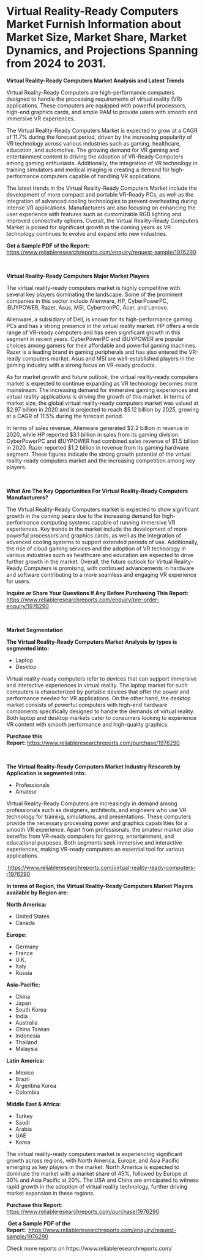 <p><h1>Virtual Reality-Ready Computers Market Furnish Information about Market Size, Market Share, Market Dynamics, and Projections Spanning from 2024 to 2031.</h1></p><p><strong>Virtual Reality-Ready Computers Market Analysis and Latest Trends</strong></p>
<p><p>Virtual Reality-Ready Computers are high-performance computers designed to handle the processing requirements of virtual reality (VR) applications. These computers are equipped with powerful processors, high-end graphics cards, and ample RAM to provide users with smooth and immersive VR experiences.</p><p>The Virtual Reality-Ready Computers Market is expected to grow at a CAGR of 11.7% during the forecast period, driven by the increasing popularity of VR technology across various industries such as gaming, healthcare, education, and automotive. The growing demand for VR gaming and entertainment content is driving the adoption of VR-Ready Computers among gaming enthusiasts. Additionally, the integration of VR technology in training simulators and medical imaging is creating a demand for high-performance computers capable of handling VR applications.</p><p>The latest trends in the Virtual Reality-Ready Computers Market include the development of more compact and portable VR-Ready PCs, as well as the integration of advanced cooling technologies to prevent overheating during intense VR applications. Manufacturers are also focusing on enhancing the user experience with features such as customizable RGB lighting and improved connectivity options. Overall, the Virtual Reality-Ready Computers Market is poised for significant growth in the coming years as VR technology continues to evolve and expand into new industries.</p></p>
<p><strong>Get a Sample PDF of the Report:&nbsp;</strong> <a href="https://www.reliableresearchreports.com/enquiry/request-sample/1976290">https://www.reliableresearchreports.com/enquiry/request-sample/1976290</a></p>
<p>&nbsp;</p>
<p><strong>Virtual Reality-Ready Computers Major Market Players</strong></p>
<p><p>The virtual reality-ready computers market is highly competitive with several key players dominating the landscape. Some of the prominent companies in this sector include Alienware, HP, CyberPowerPC, iBUYPOWER, Razer, Asus, MSI, CybertronPC, Acer, and Lenovo. </p><p>Alienware, a subsidiary of Dell, is known for its high-performance gaming PCs and has a strong presence in the virtual reality market. HP offers a wide range of VR-ready computers and has seen significant growth in this segment in recent years. CyberPowerPC and iBUYPOWER are popular choices among gamers for their affordable and powerful gaming machines. Razer is a leading brand in gaming peripherals and has also entered the VR-ready computers market. Asus and MSI are well-established players in the gaming industry with a strong focus on VR-ready products. </p><p>As for market growth and future outlook, the virtual reality-ready computers market is expected to continue expanding as VR technology becomes more mainstream. The increasing demand for immersive gaming experiences and virtual reality applications is driving the growth of this market. In terms of market size, the global virtual reality-ready computers market was valued at $2.97 billion in 2020 and is projected to reach $5.12 billion by 2025, growing at a CAGR of 11.5% during the forecast period. </p><p>In terms of sales revenue, Alienware generated $2.2 billion in revenue in 2020, while HP reported $3.1 billion in sales from its gaming division. CyberPowerPC and iBUYPOWER had combined sales revenue of $1.5 billion in 2020. Razer reported $1.2 billion in revenue from its gaming hardware segment. These figures indicate the strong growth potential of the virtual reality-ready computers market and the increasing competition among key players.</p></p>
<p>&nbsp;</p>
<p><strong>What Are The Key Opportunities For Virtual Reality-Ready Computers Manufacturers?</strong></p>
<p><p>The Virtual Reality-Ready Computers market is expected to show significant growth in the coming years due to the increasing demand for high-performance computing systems capable of running immersive VR experiences. Key trends in the market include the development of more powerful processors and graphics cards, as well as the integration of advanced cooling systems to support extended periods of use. Additionally, the rise of cloud gaming services and the adoption of VR technology in various industries such as healthcare and education are expected to drive further growth in the market. Overall, the future outlook for Virtual Reality-Ready Computers is promising, with continued advancements in hardware and software contributing to a more seamless and engaging VR experience for users.</p></p>
<p><strong>Inquire or Share Your Questions If Any Before Purchasing This Report:</strong> <a href="https://www.reliableresearchreports.com/enquiry/pre-order-enquiry/1976290">https://www.reliableresearchreports.com/enquiry/pre-order-enquiry/1976290</a></p>
<p>&nbsp;</p>
<p><strong>Market Segmentation</strong></p>
<p><strong>The Virtual Reality-Ready Computers Market Analysis by types is segmented into:</strong></p>
<p><ul><li>Laptop</li><li>Desktop</li></ul></p>
<p><p>Virtual reality-ready computers refer to devices that can support immersive and interactive experiences in virtual reality. The laptop market for such computers is characterized by portable devices that offer the power and performance needed for VR applications. On the other hand, the desktop market consists of powerful computers with high-end hardware components specifically designed to handle the demands of virtual reality. Both laptop and desktop markets cater to consumers looking to experience VR content with smooth performance and high-quality graphics.</p></p>
<p><strong>Purchase this Report:&nbsp;</strong><a href="https://www.reliableresearchreports.com/purchase/1976290">https://www.reliableresearchreports.com/purchase/1976290</a></p>
<p>&nbsp;</p>
<p><strong>The Virtual Reality-Ready Computers Market Industry Research by Application is segmented into:</strong></p>
<p><ul><li>Professionals</li><li>Amateur</li></ul></p>
<p><p>Virtual Reality-Ready Computers are increasingly in demand among professionals such as designers, architects, and engineers who use VR technology for training, simulations, and presentations. These computers provide the necessary processing power and graphics capabilities for a smooth VR experience. Apart from professionals, the amateur market also benefits from VR-ready computers for gaming, entertainment, and educational purposes. Both segments seek immersive and interactive experiences, making VR-ready computers an essential tool for various applications.</p></p>
<p><a href="https://www.reliableresearchreports.com/virtual-reality-ready-computers-r1976290">&nbsp;https://www.reliableresearchreports.com/virtual-reality-ready-computers-r1976290</a></p>
<p><strong>In terms of Region, the Virtual Reality-Ready Computers Market Players available by Region are:</strong></p>
<p>
    <p> <strong> North America: </strong>
        <ul>
            <li>United States</li>
            <li>Canada</li>
        </ul>
        </p> 
    <p> <strong> Europe: </strong>
        <ul>
            <li>Germany</li>
            <li>France</li>
            <li>U.K.</li>
            <li>Italy</li>
            <li>Russia</li>
        </ul>
        </p> 
    <p> <strong> Asia-Pacific: </strong>
        <ul>
            <li>China</li>
            <li>Japan</li>
            <li>South Korea</li>
            <li>India</li>
            <li>Australia</li>
            <li>China Taiwan</li>
            <li>Indonesia</li>
            <li>Thailand</li>
            <li>Malaysia</li>
        </ul>
        </p> 
    <p> <strong> Latin America: </strong>
        <ul>
            <li>Mexico</li>
            <li>Brazil</li>
            <li>Argentina Korea</li>
            <li>Colombia</li>
        </ul>
        </p> 
    <p> <strong> Middle East & Africa: </strong>
        <ul>
            <li>Turkey</li>
            <li>Saudi</li>
            <li>Arabia</li>
            <li>UAE</li>
            <li>Korea</li>
        </ul>
    </p>
    </p>
<p><p>The virtual reality-ready computers market is experiencing significant growth across regions, with North America, Europe, and Asia Pacific emerging as key players in the market. North America is expected to dominate the market with a market share of 45%, followed by Europe at 30% and Asia Pacific at 20%. The USA and China are anticipated to witness rapid growth in the adoption of virtual reality technology, further driving market expansion in these regions.</p></p>
<p><strong>Purchase this Report: </strong><a href="https://www.reliableresearchreports.com/purchase/1976290">https://www.reliableresearchreports.com/purchase/1976290</a></p>
<p>&nbsp;<strong>Get a Sample PDF of the Report:&nbsp;&nbsp;</strong><a href="https://www.reliableresearchreports.com/enquiry/request-sample/1976290">https://www.reliableresearchreports.com/enquiry/request-sample/1976290</a></p>
<p><strong></strong></p>
<p>Check more reports on https://www.reliableresearchreports.com/</p>